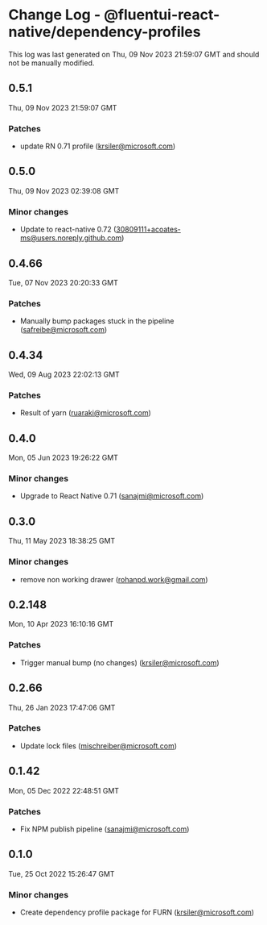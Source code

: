 # Change Log - @fluentui-react-native/dependency-profiles

This log was last generated on Thu, 09 Nov 2023 21:59:07 GMT and should not be manually modified.

<!-- Start content -->

## 0.5.1

Thu, 09 Nov 2023 21:59:07 GMT

### Patches

- update RN 0.71 profile (krsiler@microsoft.com)

## 0.5.0

Thu, 09 Nov 2023 02:39:08 GMT

### Minor changes

- Update to react-native 0.72 (30809111+acoates-ms@users.noreply.github.com)

## 0.4.66

Tue, 07 Nov 2023 20:20:33 GMT

### Patches

- Manually bump packages stuck in the pipeline (safreibe@microsoft.com)

## 0.4.34

Wed, 09 Aug 2023 22:02:13 GMT

### Patches

- Result of yarn (ruaraki@microsoft.com)

## 0.4.0

Mon, 05 Jun 2023 19:26:22 GMT

### Minor changes

- Upgrade to React Native 0.71 (sanajmi@microsoft.com)

## 0.3.0

Thu, 11 May 2023 18:38:25 GMT

### Minor changes

- remove non working drawer (rohanpd.work@gmail.com)

## 0.2.148

Mon, 10 Apr 2023 16:10:16 GMT

### Patches

- Trigger manual bump (no changes) (krsiler@microsoft.com)

## 0.2.66

Thu, 26 Jan 2023 17:47:06 GMT

### Patches

- Update lock files (mischreiber@microsoft.com)

## 0.1.42

Mon, 05 Dec 2022 22:48:51 GMT

### Patches

- Fix NPM publish pipeline (sanajmi@microsoft.com)

## 0.1.0

Tue, 25 Oct 2022 15:26:47 GMT

### Minor changes

- Create dependency profile package for FURN (krsiler@microsoft.com)
